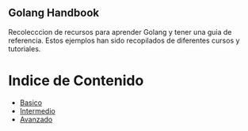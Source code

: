 ## Golang Handbook

Recolecccion de recursos para aprender Golang y tener una guia de referencia.
Estos ejemplos han sido recopilados de diferentes cursos y tutoriales.

# Indice de Contenido

- [Basico](Basico/README.md)
- [Intermedio](Intermedio/README.md)
- [Avanzado](Avanzado/README.md)

